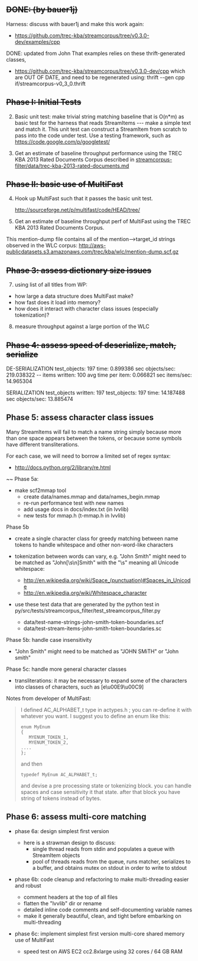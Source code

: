 ~~DONE: (by bauer1j)~~
-------
Harness: discuss with bauer1j and make this work again:
 * https://github.com/trec-kba/streamcorpus/tree/v0.3.0-dev/examples/cpp

DONE:  updated from John
That examples relies on these thrift-generated classes, 
 * https://github.com/trec-kba/streamcorpus/tree/v0.3.0-dev/cpp
which are OUT OF DATE, and need to be regenerated using:
  thrift --gen cpp if/streamcorpus-v0_3_0.thrift

~~Phase I:  Initial Tests~~
-----------------------
2. Basic unit test: make trivial string matching baseline that is
O(n*m) as basic test for the harness that reads StreamItems --- make a
simple text and match it.  This unit test can construct a StreamItem
from scratch to pass into the code under test.  Use a testing
framework, such as https://code.google.com/p/googletest/

3. Get an estimate of baseline throughput performance using the TREC
KBA 2013 Rated Documents Corpus described in
[streamcorpus-filter/data/trec-kba-2013-rated-documents.md](data/trec-kba-2013-rated-documents.md)


~~Phase II:  basic use of MultiFast~~
---------------------------------

4. Hook up MultiFast such that it passes the basic unit test.

   http://sourceforge.net/p/multifast/code/HEAD/tree/

5. Get an estimate of baseline throughput perf of MultiFast using the
TREC KBA 2013 Rated Documents Corpus.

This mention-dump file contains all of the mention-->target_id strings
observed in the WLC corpus:
http://aws-publicdatasets.s3.amazonaws.com/trec/kba/wlc/mention-dump.scf.gz

~~Phase 3:  assess dictionary size issues~~
----------------------------------------

7. using list of all titles from WP:

 - how large a data structure does MultiFast make?
 - how fast does it load into memory?
 - how does it interact with character class issues (especially tokenization)?

8. measure throughput against a large portion of the WLC

~~Phase 4:  assess speed of deserialize, match, serialize~~
-------------------------------------------------------

  DE-SERIALIZATION
  test_objects: 197
  time: 0.899386 sec
  objects/sec: 219.038322
  -- items written: 100           avg time per item: 0.066821 sec         items/sec: 14.965304

  SERIALIZATION
  test_objects written: 197
  test_objects: 197
  time: 14.187488 sec
  objects/sec: 13.885474

Phase 5:  assess character class issues
-----------------------------------------

Many StreamItems will fail to match a name string simply because more
than one space appears between the tokens, or because some symbols
have different transliterations.

For each case, we will need to borrow a limited set of regex syntax:

 * http://docs.python.org/2/library/re.html


~~ Phase 5a:
 - make scf2mmap tool
    - create data/names.mmap and data/names_begin.mmap
    - re-run performance test with new names
    - add usage docs in docs/index.txt (in lvvlib)
    - new tests for mmap.h (t-mmap.h in lvvlib)



Phase 5b
- create a single character class for greedy matching between
  name tokens to handle whitespace and other non-word-like characters

 - tokenization between words can vary, e.g. "John Smith" might need
   to be matched as "John[\s\n]Smith" with the "\s" meaning all
   Unicode whitespace:

     * http://en.wikipedia.org/wiki/Space_(punctuation)#Spaces_in_Unicode
     * http://en.wikipedia.org/wiki/Whitespace_character

 - use these test data that are generated by the python test in py/src/tests/streamcorpus_filter/test_streamcorpus_filter.py
     * data/test-name-strings-john-smith-token-boundaries.scf  
     * data/test-stream-items-john-smith-token-boundaries.sc






Phase 5b: handle case insensitivity

 - "John Smith" might need to be matched as "JOHN SMiTH" or "John smith"


Phase 5c: handle more general character classes

 - transliterations: it may be necessary to expand some of the
   characters into classes of characters, such as [e\u00E9\u00C9]


Notes from developer of MultiFast:

> I defined AC_ALPHABET_t type in actypes.h ; you can re-define it
> with whatever you want.  I suggest you to define an enum like this:
>
>     enum MyEnum
>     {
>        MYENUM_TOKEN_1,
>        MYENUM_TOKEN_2,
>     ....
>     };
> 
> and then
> 
>     typedef MyEnum AC_ALPHABET_t;
>
> and devise a pre processing state or tokenizing block. you can
> handle spaces and case sensitivity it that state. after that block
> you have string of tokens instead of bytes.

Phase 6:  assess multi-core matching
------------------------------------

 * phase 6a: design simplest first version
   - here is a strawman design to discuss:
     - single thread reads from stdin and populates a queue with StreamItem objects
     - pool of threads reads from the queue, runs matcher, serializes to
       a buffer, and obtains mutex on stdout in order to write to stdout

 * phase 6b: code cleanup and refactoring to make multi-threading easier and robust
   - comment headers at the top of all files
   - flatten the "lvvlib" dir or rename
   - detailed inline code comments and self-documenting variable names
   - make it generally beautiful, clean, and tight before embarking on multi-threading

 * phase 6c: implement simplest first version multi-core shared memory
   use of MultiFast
   - speed test on AWS EC2 cc2.8xlarge using 32 cores / 64 GB RAM


